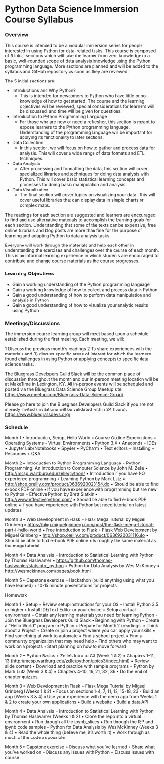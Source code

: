 # Python Data Science Immersion Course Syllabus

### Overview

This course is intended to be a modular immersion series for people interested in using Python for data-related tasks. This course is composed of 5 initial sections which will take the learner from zero knowledge to a basic, well-rounded scope of data analysis knowledge using the Python programming language. More sections are planned and will be added to the syllabus and GitHub repository as soon as they are reviewed.

The 5 initial sections are:

* Introductions and Why Python?
    * This is intended for newcomers to Python who have little or no knowledge of how to get started. The course and the learning objectives will be reviewed, special considerations for learners will be discussed, and time will be given for questions.
* Introduction to Python Programming Language
    * For those who are new or need a refresher, this section is meant to expose learners to the Python programming language. Understanding of the programming language will be important for applying its functionality to later sections.
* Data Collection
    * In this section, we will focus on how to gather and process data for analysis. This will cover a wide range of data formats and ETL techniques.
* Data Analysis
    * After processing and formatting the data, this section will cover specialized libraries and techniques for doing data analysis with Python. This will cover basic statistical learning concepts and processes for doing basic manipulation and analysis.
* Data Visualization
    * The final section will cover topics on visualizing your data. This will cover useful libraries that can display data in simple charts or complex maps.

The readings for each section are suggested and learners are encouraged to find and use alternative materials to accomplish the learning goals for each section. Understanding that some of the texts can be expensive, free online tutorials and blog posts are more than fine for the purpose of learning and adapting Python to data analysis tasks.

Everyone will work through the materials and help each other in understanding the exercises and challenges over the course of each month. This is an informal learning experience in which students are encouraged to contribute and change course materials as the course progresses.

### Learning Objectives

* Gain a working understanding of the Python programming language
* Gain a working knowledge of how to collect and process data in Python
* Gain a good understanding of how to perform data manipulation and analysis in Python
* Gain a good understanding of how to visualize your analytic results using Python

### Meetings/Discussions

The immersion course learning group will meet based upon a schedule established during the first meeting. Each meeting, we will:

1 Discuss the previous month’s readings
2 To share experiences with the materials and 3) discuss specific areas of interest for which the learners found challenges in using Python or applying concepts to specific data science tasks.

The Bluegrass Developers Guild Slack will be the common place of discussion throughout the month and our in-person meeting location will be at MakeTime in Lexington, KY. All in-person events will be scheduled and posted via the Bluegrass Data Science Group Meetup site: https://www.meetup.com/Bluegrass-Data-Science-Group/

Please go here to join the Bluegrass Developers Guild Slack if you are not already invited (invitations will be validated within 24 hours): https://www.bluegrassdevs.org/ 

### Schedule

Month 1
    • Introduction, Setup, Hello World
        ◦ Course Outline Expectations
        ◦ Operating Systems
        ◦ Virtual Environments
            ▪ Python 3.X
            ▪ Anaconda
        ◦ IDEs
            ▪ Jupyter Lab/Notebooks
            ▪ Spyder
            ▪ PyCharm
            ▪ Text editors
        ◦ Installing
        ◦ Resources
        ◦ Q&A

Month 2
    • Introduction to Python Programming Language
        ◦ Python Programming: An Introduction to Computer Science by John M. Zelle
            ▪ http://mcsp.wartburg.edu/zelle/python/
            ▪ Introduction if you have NO experience programming
        ◦ Learning Python by Mark Lutz
            ▪ http://shop.oreilly.com/product/0636920028154.do
            ▪ Should be able to find e-book PDF online
            ▪ If you have experience with programming but are new to Python
        ◦ Effective Python by Brett Slatkin
            ▪ http://www.effectivepython.com/
            ▪ Should be able to find e-book PDF online
            ▪ If you have experience with Python but need tutorial on latest updates

Month 3
    • Web Development in Flask
        ◦ Flask Mega Tutorial by Miguel Grinberg
            ▪ https://blog.miguelgrinberg.com/post/the-flask-mega-tutorial-part-i-hello-world
            ▪ Free introduction to Flask
        ◦ Flask Web Development by Miguel Grinberg
            ▪ http://shop.oreilly.com/product/0636920031116.do
            ▪ Should be able to find e-book PDF online
            ▪ Is roughly the same material as the mega tutorial

Month 4
    • Data Analysis
        ◦ Introduction to Statistical Learning with Python by Thomas Haslwanter
            ▪ https://github.com/thomas-haslwanter/statsintro_python
        ◦ Python for Data Analysis by Wes McKinney
            ▪ http://wesmckinney.com/pages/book.html

Month 5
    • Capstone exercise
        ◦ Hackathon (build anything using what you have learned)
        ◦ 10-15 minute presentations for projects

Homework

Month 1
    • Setup
        ◦ Review setup instructions for your OS
        ◦ Install Python 3.5 or higher
        ◦ Install IDE/Text Editor or your choice
        ◦ Setup a virtual environment
        ◦ Obtain any learning materials you need for learning Python
        ◦ Join the Bluegrass Developers Guild Slack
    • Beginning with Python
        ◦ Create a “Hello World” program in Python
        ◦ Prepare for Month 2 (readings)
    • Think about a Project
        ◦ Create or join a project where you can apply your skills
            ▪ Find something at work to automate
            ▪ Find a school project
            ▪ Find a community organization that may need help
        ◦ Find others who may want to work on a projects
        ◦ Start planning on how to move forward

Month 2
    • Python Basics
        ◦ Zelle’s Intro to CS (Week 1 & 2)
            ▪ Chapters 1-11, 13 (http://mcsp.wartburg.edu/zelle/python/ppics3/index.html) 
            ▪ Review slide content
            ▪ Download and practice with sample programs
        ◦ Python by Mark Lutz (Week 3 & 4)
            ▪ Chapters 4-10, 16, 21, 32, 36
            ▪ Do the end of chapter quizzes

Month 3
    • Web Development in Flask
        ◦ Flask Mega Tutorial by Miguel Grinberg (Weeks 1 & 2)
            ▪ Focus on sections 1-4, 7, 11, 12, 15-18, 23
        ◦ Build an app (Weeks 3 & 4)
            ▪ Use your experience with the demo app from Weeks 1 & 2 to create your own applications
                • Build a website
                • Build a data API

Month 4
    • Data Analysis 
        ◦ Introduction to Statistical Learning with Python by Thomas Haslwanter (Weeks 1 & 2)
            ▪ Clone the repo into a virtual environment
            ▪ Run through all the ipynb_slides
            ▪ Run through the ISP and ipynb code samples
        ◦ Python for Data Analysis by Wes McKinney (Weeks 3 & 4)
            ▪ Read the whole thing (believe me, it’s worth it)
            ▪ Work through as much of the code as possible

Month 5
    • Capstone exercise
        ◦ Discuss what you’ve learned
        ◦ Share what you’ve worked on
        ◦ Discuss any issues with Python
        ◦ Discuss issues with course